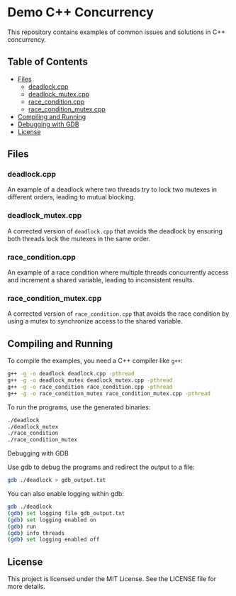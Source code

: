 # Demo C++ Concurrency

This repository contains examples of common issues and solutions in C++ concurrency.

## Table of Contents

- [Files](#files)
  - [deadlock.cpp](#deadlockcpp)
  - [deadlock_mutex.cpp](#deadlock_mutexcpp)
  - [race_condition.cpp](#race_conditioncpp)
  - [race_condition_mutex.cpp](#race_condition_mutexcpp)
- [Compiling and Running](#compiling-and-running)
- [Debugging with GDB](#debugging-with-gdb)
- [License](#license)

## Files

### deadlock.cpp
An example of a deadlock where two threads try to lock two mutexes in different orders, leading to mutual blocking.

### deadlock_mutex.cpp
A corrected version of `deadlock.cpp` that avoids the deadlock by ensuring both threads lock the mutexes in the same order.

### race_condition.cpp
An example of a race condition where multiple threads concurrently access and increment a shared variable, leading to inconsistent results.

### race_condition_mutex.cpp
A corrected version of `race_condition.cpp` that avoids the race condition by using a mutex to synchronize access to the shared variable.

## Compiling and Running

To compile the examples, you need a C++ compiler like `g++`:

```sh
g++ -g -o deadlock deadlock.cpp -pthread
g++ -g -o deadlock_mutex deadlock_mutex.cpp -pthread
g++ -g -o race_condition race_condition.cpp -pthread
g++ -g -o race_condition_mutex race_condition_mutex.cpp -pthread
```
To run the programs, use the generated binaries:

```sh
./deadlock
./deadlock_mutex
./race_condition
./race_condition_mutex
```

Debugging with GDB

Use gdb to debug the programs and redirect the output to a file:

```sh
gdb ./deadlock > gdb_output.txt
```
You can also enable logging within gdb:

```sh
gdb ./deadlock
(gdb) set logging file gdb_output.txt
(gdb) set logging enabled on
(gdb) run
(gdb) info threads
(gdb) set logging enabled off
```
## License
This project is licensed under the MIT License. See the LICENSE file for more details.
